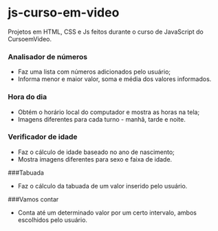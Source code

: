 # js-curso-em-video

Projetos em HTML, CSS e Js feitos durante o curso de JavaScript do CursoemVideo.

### Analisador de números
- Faz uma lista com números adicionados pelo usuário;
- Informa menor e maior valor, soma e média dos valores informados.

### Hora do dia
- Obtém o horário local do computador e mostra as horas na tela;
- Imagens diferentes para cada turno - manhã, tarde e noite.

### Verificador de idade
- Faz o cálculo de idade baseado no ano de nascimento;
- Mostra imagens diferentes para sexo e faixa de idade.

###Tabuada
- Faz o cálculo da tabuada de um valor inserido pelo usuário.

###Vamos contar
- Conta até um determinado valor por um certo intervalo, ambos escolhidos pelo usuário.
